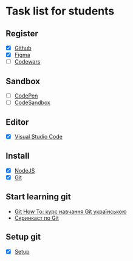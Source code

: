 # Task list for students

## Register

- [x] [Github](https://github.com/)
- [x] [Figma](https://www.figma.com)
- [ ] [Codewars](https://www.codewars.com/)

## Sandbox

- [ ] [CodePen](https://codepen.io/)
- [ ] [CodeSandbox](https://codesandbox.io/)

## Editor

- [x] [Visual Studio Code](https://code.visualstudio.com/)

## Install

- [x] [NodeJS](https://nodejs.org/uk/)
- [x] [Git](https://git-scm.com/downloads)

## Start learning git

- [Git How To: курс навчання Git українською](https://githowto.com/uk)
- [Скринкаст по Git](http://learn.javascript.ru/screencast/git)

## Setup git

- [x] [Setup](https://githowto.com/uk/setup)
